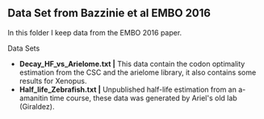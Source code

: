 ## Data Set from Bazzinie et al EMBO 2016

In this folder I keep data from the EMBO 2016 paper.

Data Sets

+ **Decay_HF_vs_Arielome.txt |** This data contain the codon optimality estimation from the CSC and the arielome library, it also 
contains some results for Xenopus.
+ **Half_life_Zebrafish.txt |** Unpublished half-life estimation from an a-amanitin time course, these data was generated by
Ariel's old lab (Giraldez).
